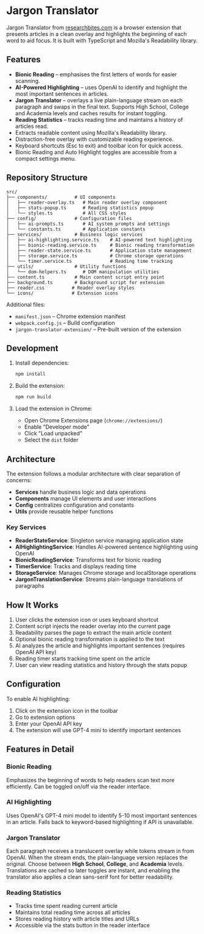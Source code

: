 # Jargon Translator

Jargon Translator from [researchbites.com](https://researchbites.com) is a browser extension that presents articles in a clean overlay and highlights the beginning of each word to aid focus. It is built with TypeScript and Mozilla's Readability library.

## Features

- **Bionic Reading** – emphasises the first letters of words for easier scanning.
- **AI-Powered Highlighting** – uses OpenAI to identify and highlight the most important sentences in articles.
- **Jargon Translator** – overlays a live plain-language stream on each paragraph and swaps in the final text. Supports High School, College and Academia levels and caches results for instant toggling.
- **Reading Statistics** – tracks reading time and maintains a history of articles read.
- Extracts readable content using Mozilla's Readability library.
- Distraction-free overlay with customizable reading experience.
- Keyboard shortcuts (Esc to exit) and toolbar icon for quick access.
- Bionic Reading and Auto Highlight toggles are accessible from a compact settings menu.

## Repository Structure

```
src/
├── components/          # UI components
│   ├── reader-overlay.ts   # Main reader overlay component
│   ├── stats-popup.ts      # Reading statistics popup
│   └── styles.ts           # All CSS styles
├── config/              # Configuration files
│   ├── ai-prompts.ts       # AI system prompts and settings
│   └── constants.ts        # Application constants
├── services/            # Business logic services
│   ├── ai-highlighting.service.ts    # AI-powered text highlighting
│   ├── bionic-reading.service.ts     # Bionic reading transformation
│   ├── reader-state.service.ts       # Application state management
│   ├── storage.service.ts            # Chrome storage operations
│   └── timer.service.ts              # Reading time tracking
├── utils/               # Utility functions
│   └── dom-helpers.ts      # DOM manipulation utilities
├── content.ts           # Main content script entry point
├── background.ts        # Background script for extension
├── reader.css          # Reader overlay styles
└── icons/              # Extension icons
```

Additional files:
- `manifest.json` – Chrome extension manifest
- `webpack.config.js` – Build configuration
- `jargon-translator-extension/` – Pre-built version of the extension

## Development

1. Install dependencies:
   ```bash
   npm install
   ```

2. Build the extension:
   ```bash
   npm run build
   ```

3. Load the extension in Chrome:
   - Open Chrome Extensions page (`chrome://extensions/`)
   - Enable "Developer mode"
   - Click "Load unpacked"
   - Select the `dist` folder

## Architecture

The extension follows a modular architecture with clear separation of concerns:

- **Services** handle business logic and data operations
- **Components** manage UI elements and user interactions
- **Config** centralizes configuration and constants
- **Utils** provide reusable helper functions

### Key Services

- **ReaderStateService**: Singleton service managing application state
- **AIHighlightingService**: Handles AI-powered sentence highlighting using OpenAI
- **BionicReadingService**: Transforms text for bionic reading
- **TimerService**: Tracks and displays reading time
- **StorageService**: Manages Chrome storage and localStorage operations
- **JargonTranslationService**: Streams plain-language translations of paragraphs

## How It Works

1. User clicks the extension icon or uses keyboard shortcut
2. Content script injects the reader overlay into the current page
3. Readability parses the page to extract the main article content
4. Optional bionic reading transformation is applied to the text
5. AI analyzes the article and highlights important sentences (requires OpenAI API key)
6. Reading timer starts tracking time spent on the article
7. User can view reading statistics and history through the stats popup

## Configuration

To enable AI highlighting:
1. Click on the extension icon in the toolbar
2. Go to extension options
3. Enter your OpenAI API key
4. The extension will use GPT-4 mini to identify important sentences

## Features in Detail

### Bionic Reading
Emphasizes the beginning of words to help readers scan text more efficiently. Can be toggled on/off via the reader interface.

### AI Highlighting
Uses OpenAI's GPT-4 mini model to identify 5-10 most important sentences in an article. Falls back to keyword-based highlighting if API is unavailable.

### Jargon Translator
Each paragraph receives a translucent overlay while tokens stream in from OpenAI. When the stream ends, the plain-language version replaces the original. Choose between **High School**, **College**, and **Academia** levels. Translations are cached so later toggles are instant, and enabling the translator also applies a clean sans-serif font for better readability.

### Reading Statistics
- Tracks time spent reading current article
- Maintains total reading time across all articles
- Stores reading history with article titles and URLs
- Accessible via the stats button in the reader interface
